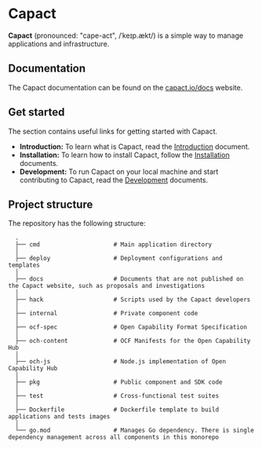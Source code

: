 # Capact

**Capact** (pronounced: "cape-act", /ˈkeɪp.ækt/) is a simple way to manage applications and infrastructure.

## Documentation

The Capact documentation can be found on the [capact.io/docs](https://capact.io/docs) website.

## Get started

The section contains useful links for getting started with Capact.

- **Introduction:** To learn what is Capact, read the [Introduction](https://staging.capact.io/docs/introduction) document.
- **Installation:** To learn how to install Capact, follow the [Installation](https://staging.capact.io/docs/installation/local) documents.
- **Development:** To run Capact on your local machine and start contributing to Capact, read the [Development](https://staging.capact.io/docs/development/development-guide) documents.

## Project structure

The repository has the following structure:

```
  .
  ├── cmd                     # Main application directory
  │
  ├── deploy                  # Deployment configurations and templates
  │
  ├── docs                    # Documents that are not published on the Capact website, such as proposals and investigations
  │
  ├── hack                    # Scripts used by the Capact developers
  │
  ├── internal                # Private component code
  │
  ├── ocf-spec                # Open Capability Format Specification
  │
  ├── och-content             # OCF Manifests for the Open Capability Hub
  │
  ├── och-js                  # Node.js implementation of Open Capability Hub
  │
  ├── pkg                     # Public component and SDK code
  │
  ├── test                    # Cross-functional test suites
  │
  ├── Dockerfile              # Dockerfile template to build applications and tests images
  │
  └── go.mod                  # Manages Go dependency. There is single dependency management across all components in this monorepo
```
